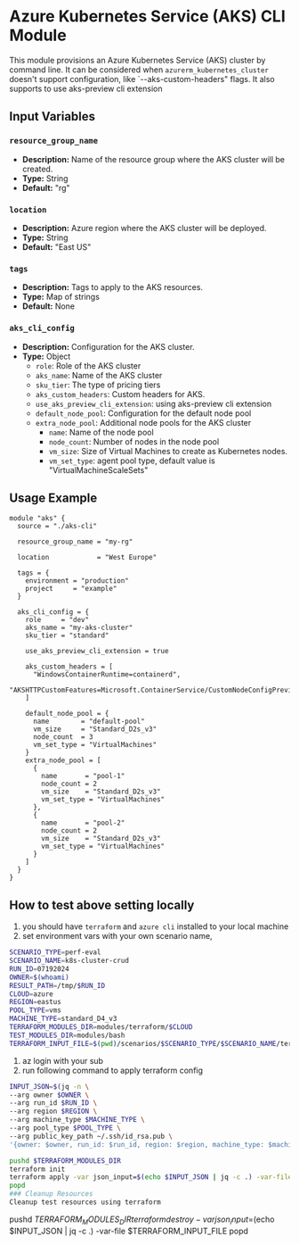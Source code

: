 # Azure Kubernetes Service (AKS) CLI Module

This module provisions an Azure Kubernetes Service (AKS) cluster by command
line. It can be considered when `azurerm_kubernetes_cluster` doesn't support
configuration, like `--aks-custom-headers" flags. It also supports to use aks-preview cli extension

## Input Variables

### `resource_group_name`

- **Description:** Name of the resource group where the AKS cluster will be created.
- **Type:** String
- **Default:** "rg"

### `location`

- **Description:** Azure region where the AKS cluster will be deployed.
- **Type:** String
- **Default:** "East US"

### `tags`

- **Description:** Tags to apply to the AKS resources.
- **Type:** Map of strings
- **Default:** None

### `aks_cli_config`

- **Description:** Configuration for the AKS cluster.
- **Type:** Object
  - `role`: Role of the AKS cluster
  - `aks_name`: Name of the AKS cluster
  - `sku_tier`: The type of pricing tiers
  - `aks_custom_headers`: Custom headers for AKS.
  - `use_aks_preview_cli_extension`: using aks-preview cli extension
  - `default_node_pool`: Configuration for the default node pool
  - `extra_node_pool`: Additional node pools for the AKS cluster
    - `name`: Name of the node pool
    - `node_count`: Number of nodes in the node pool
    - `vm_size`: Size of Virtual Machines to create as Kubernetes nodes.
    - `vm_set_type`: agent pool type, default value is "VirtualMachineScaleSets"

## Usage Example

```hcl
module "aks" {
  source = "./aks-cli"

  resource_group_name = "my-rg"

  location            = "West Europe"

  tags = {
    environment = "production"
    project     = "example"
  }

  aks_cli_config = {
    role     = "dev"
    aks_name = "my-aks-cluster"
    sku_tier = "standard"

    use_aks_preview_cli_extension = true

    aks_custom_headers = [
      "WindowsContainerRuntime=containerd",
      "AKSHTTPCustomFeatures=Microsoft.ContainerService/CustomNodeConfigPreview",
    ]

    default_node_pool = {
      name        = "default-pool"
      vm_size     = "Standard_D2s_v3"
      node_count  = 3
      vm_set_type = "VirtualMachines"
    }
    extra_node_pool = [
      {
        name       = "pool-1"
        node_count = 2
        vm_size    = "Standard_D2s_v3"
        vm_set_type = "VirtualMachines"
      },
      {
        name       = "pool-2"
        node_count = 2
        vm_size    = "Standard_D2s_v3"
        vm_set_type = "VirtualMachines"
      }
    ]
  }
}
```

## How to test above setting locally
1. you should have `terraform` and `azure cli` installed to your local machine
1. set environment vars with your own scenario name, 
```bash
SCENARIO_TYPE=perf-eval
SCENARIO_NAME=k8s-cluster-crud
RUN_ID=07192024
OWNER=$(whoami)
RESULT_PATH=/tmp/$RUN_ID
CLOUD=azure
REGION=eastus
POOL_TYPE=vms
MACHINE_TYPE=standard_D4_v3
TERRAFORM_MODULES_DIR=modules/terraform/$CLOUD
TEST_MODULES_DIR=modules/bash
TERRAFORM_INPUT_FILE=$(pwd)/scenarios/$SCENARIO_TYPE/$SCENARIO_NAME/terraform-inputs/${CLOUD}-${POOL_TYPE}-pool.tfvars
```
1. az login with your sub
1. run following command to apply terraform config
```bash
INPUT_JSON=$(jq -n \
--arg owner $OWNER \
--arg run_id $RUN_ID \
--arg region $REGION \
--arg machine_type $MACHINE_TYPE \
--arg pool_type $POOL_TYPE \
--arg public_key_path ~/.ssh/id_rsa.pub \
'{owner: $owner, run_id: $run_id, region: $region, machine_type: $machine_type, public_key_path: $public_key_path, pool_type: $pool_type}')

pushd $TERRAFORM_MODULES_DIR
terraform init
terraform apply -var json_input=$(echo $INPUT_JSON | jq -c .) -var-file $TERRAFORM_INPUT_FILE
popd
### Cleanup Resources
Cleanup test resources using terraform
```
pushd $TERRAFORM_MODULES_DIR
terraform destroy -var json_input=$(echo $INPUT_JSON | jq -c .) -var-file $TERRAFORM_INPUT_FILE
popd
```